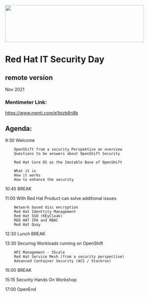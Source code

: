 <img src="https://github.com/alfbach/OCP_Arch/blob/master/logo.png" width="450" height="120">


# Red Hat IT Security Day
## remote version

Nov 2021

### Mentimeter Link:	

https://www.menti.com/e1tqzb6n8b

## Agenda:

9:30		Welcome

		OpenShift from a security Perspektive an overview
		Questions to be answers about OpenShift Security
		
		Red Hat Core OS as the Imutable Base of OpenSHift
		
		What it is
		How it works
		How to enhance the security

10:45		BREAK		

11:00		With Red Hat Product can solve additional issues

		Network based disc encryption
		Red Hat Identtity Management
		Red Hat SSO (KEyCloak)
		RED HAT IPA and RBAC
		Red Hat Quay

12:30		Lunch BREAK

13:30		Securing Workloads running on OpenShift

		API Management - 3Scale
		Red Hat Service Mesh (from a security perspective)
		Advanced Container Security (ACS / Stackrox)

15:00		BREAK

15:15		Security Hands On Workshop

17:00		OpenEnd		
